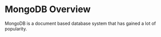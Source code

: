 # MongoDB Overview

MongoDB is a document based database system that has gained a lot of popularity.

